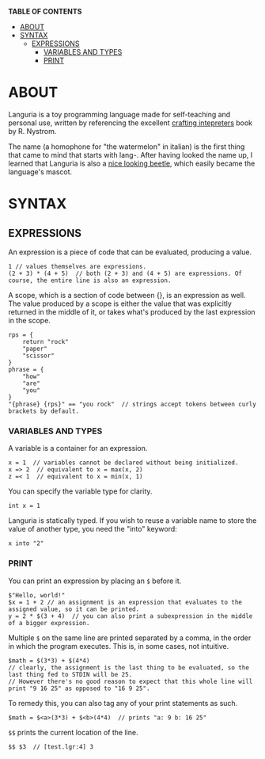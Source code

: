 __TABLE OF CONTENTS__
<!-- TOC -->
* [ABOUT](#about)
* [SYNTAX](#syntax)
  * [EXPRESSIONS](#expressions)
    * [VARIABLES AND TYPES](#variables-and-types)
    * [PRINT](#print)
<!-- TOC -->

# ABOUT

Languria is a toy programming language made for self-teaching and personal use, written by referencing the excellent [crafting intepreters](https://craftinginterpreters.com/) book by R. Nystrom.

The name (a homophone for "the watermelon" in italian) is the first thing that came to mind that starts with lang-. After having looked the name up, I learned that Languria is also a [nice looking beetle](https://en.wikipedia.org/wiki/Languria), which easily became the language's mascot.

# SYNTAX
## EXPRESSIONS

An expression is a piece of code that can be evaluated, producing a value.
  
    1 // values themselves are expressions.
    (2 + 3) * (4 + 5)  // both (2 + 3) and (4 + 5) are expressions. Of course, the entire line is also an expression.

A scope, which is a section of code between {}, is an expression as well. The value produced by a scope is either the value that was explicitly returned in the middle of it, or takes what's produced by the last expression in the scope.
    
    rps = {
        return "rock"
        "paper"
        "scissor"
    }
    phrase = {
        "how"
        "are"
        "you"
    }  
    "{phrase} {rps}" == "you rock"  // strings accept tokens between curly brackets by default.

### VARIABLES AND TYPES

A variable is a container for an expression.

    x = 1  // variables cannot be declared without being initialized.
    x => 2  // equivalent to x = max(x, 2)
    z =< 1  // equivalent to x = min(x, 1)

You can specify the variable type for clarity.

    int x = 1

Languria is statically typed. If you wish to reuse a variable name to store the value of another type, you need the "into" keyword:

    x into "2"

### PRINT

You can print an expression by placing an `$` before it.

    $"Hello, world!"
    $x = 1 + 2 // an assignment is an expression that evaluates to the assigned value, so it can be printed.
    y = 2 * $(3 + 4)  // you can also print a subexpression in the middle of a bigger expression.

Multiple `$` on the same line are printed separated by a comma, in the order in which the program executes. This is, in some cases, not intuitive.

    $math = $(3*3) + $(4*4)  
    // clearly, the assignment is the last thing to be evaluated, so the last thing fed to STDIN will be 25.
    // However there's no good reason to expect that this whole line will print "9 16 25" as opposed to "16 9 25".

To remedy this, you can also tag any of your print statements as such.

    $math = $<a>(3*3) + $<b>(4*4)  // prints "a: 9 b: 16 25"

`$$` prints the current location of the line.

    $$ $3  // [test.lgr:4] 3
